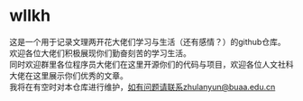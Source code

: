 # wllkh
这是一个用于记录文理两开花大佬们学习与生活（还有感情？）的github仓库。<Br/>
欢迎各位大佬们积极展现你们勤奋刻苦的学习生活。<Br/>
同时欢迎群里各位程序员大佬们在这里开源你们的代码与项目，欢迎各位人文社科大佬在这里展示你们优秀的文章。<Br/>
我将在有空时对本仓库进行维护，如有问题请联系zhulanyun@buaa.edu.cn
